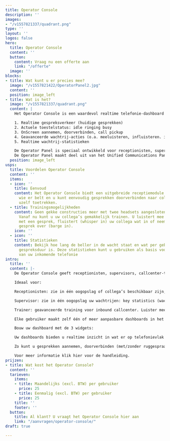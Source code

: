 ```yaml
---
title: Operator Console
description: ''
images:
- "/v1557821337/quadrant.png"
type: ''
layout: ''
logos: false
hero:
  title: Operator Console
  content: ''
  button:
    content: Vraag nu een offerte aan
    link: "/offerte"
  image: ''
blocks:
- title: Wat kunt u er precies mee?
  image: "/v1557821422/OperatorPanel2.jpg"
  content: ''
  position: image_left
- title: Wat is het?
  image: "/v1557821337/quadrant.png"
  content: |
    Het Operator Console is een waardevol realtime telefonie-dashboard dat u het volgende biedt:

    1. Realtime gespreksverkeer (huidige gesprekken)
    2. Actuele toestelstatus: idle ringing busy
    3. OnScreen aannemen, doorverbinden, call pickup
    4. Geavanceerde wachtrij-acties (o.a. meeluisteren, influisteren. inbreken)
    5. Realtime wachtrij-statistieken

    De Operator Panel is speciaal ontwikkeld voor receptionisten, supervisors en callcenter trainers en biedt realtime informatie, statistieken en extra telefoniemogelijkheden. Zo zie je gemakkelijk en centraal wat er binnen het bedrijf gebeurt.
    De Operator Panel maakt deel uit van het Unified Communications Panel.
  position: image_left
usps:
  title: Voordelen Operator Console
  content: ''
  items:
  - icon: ''
    title: Eenvoud
    content: Het Operator Console biedt een uitgebreide receptiemodule. U ziet overzichtelijk
      wie er belt en u kunt eenvoudig gesprekken doorverbinden naar collega’s of naar
      uzelf toetrekken.
  - title: Trainingsmogelijkheden
    content: Geen gekke constructies meer met twee headsets aangesloten op één toestel.
      Vanaf nu kunt u uw collega’s gemakkelijk trainen. U luistert mee (listen in)
      met een gesprek, fluistert (whisper in) uw collega wat in of neemt het hele
      gesprek over (barge in).
    icon: ''
  - icon: ''
    title: Statistieken
    content: Bekijk hoe lang de beller in de wacht staat en wat per gebruiker de gemiddelde
      gespreksduur is. Deze statistieken kunt u gebruiken als basis voor het verbeteren/professionaliseren
      van uw inkomende telefonie
intro:
  title: ''
  content: |-
    De Operator Console geeft receptionisten, supervisors, callcenter-trainers, etc. een duidelijk overzicht wat er gebeurt in de organisatie.

    Ideaal voor:

    Receptionisten: zie in één oogopslag of collega’s beschikbaar zijn; klik en neem aan, verbind door, zet in de wacht of trek een gesprek naar je toe. Hou overzicht.

    Supervisor: zie in één oogopslag uw wachtrijen: key statistics (wachtenden, gem. wachttijd, ingelogde agenten). Klik door naar details per wachtrij (welke bellers wachten, worden geholpen)

    Trainer: geavanceerde training voor inbound callcenter. Luister mee met gesprekken, fluister uw collega iets toe of breek op het gesprek in (listen-in, whisper-in, barge-in).

    Elke gebruiker maakt zelf één of meer aanpasbare dashboards in het Operator Console.

    Bouw uw dashboard met de 3 widgets:

    Uw dashboards bieden u realtime inzicht in wat er op telefonievlak gebeurt. Bovendien heeft u alle mogelijkheden om acties te ondernemen.

    Zo kunt u gesprekken aannemen, doorverbinden (met/zonder ruggespraak), in de wacht zetten en naar u toe trekken.

    Voor meer informatie klik hier voor de handleiding.
prijzen:
- title: Wat kost het Operator Console?
  content: ''
  tarieven:
    items:
    - title: Maandelijks (excl. BTW) per gebruiker
      price: 25
    - title: Eenmalig (excl. BTW) per gebruiker
      price: 25
    title: ''
    footer: ''
  button:
    title: Al klant? U vraagt het Operator Console hier aan
    link: "/aanvragen/operator-console/"
draft: true

---
```

